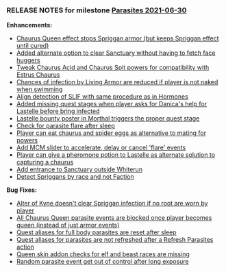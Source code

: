 ### RELEASE NOTES for milestone [Parasites 2021-06-30](https://github.com/SkyrimLL/SkLLmods/milestone/98?closed=1) 
**Enhancements:** 
- [Chaurus Queen effect stops Spriggan armor (but keeps Spriggan effect until cured)](https://github.com/SkyrimLL/SkLLmods/issues/1185)
- [Added alternate option to clear Sanctuary without having to fetch face huggers](https://github.com/SkyrimLL/SkLLmods/issues/1181)
- [Tweak Chaurus Acid and Chaurus Spit powers for compatibility with Estrus Chaurus](https://github.com/SkyrimLL/SkLLmods/issues/1180)
- [Chances of infection by Living Armor are reduced if player is not naked when swimming](https://github.com/SkyrimLL/SkLLmods/issues/1176)
- [Align detection of SLIF with same procedure as in Hormones](https://github.com/SkyrimLL/SkLLmods/issues/1175)
- [Added missing quest stages when player asks for Danica's help for Lastelle before bring infected](https://github.com/SkyrimLL/SkLLmods/issues/1173)
- [Lastelle bounty poster in Morthal triggers the proper quest stage](https://github.com/SkyrimLL/SkLLmods/issues/1172)
- [Check for parasite flare after sleep](https://github.com/SkyrimLL/SkLLmods/issues/1171)
- [Player can eat chaurus and spider eggs as alternative to mating for powers](https://github.com/SkyrimLL/SkLLmods/issues/1170)
- [Add MCM slider to accelerate, delay or cancel 'flare' events](https://github.com/SkyrimLL/SkLLmods/issues/1169)
- [Player can give a pheromone potion to Lastelle as alternate solution to capturing a chaurus](https://github.com/SkyrimLL/SkLLmods/issues/1168)
- [Add entrance to Sanctuary outside Whiterun](https://github.com/SkyrimLL/SkLLmods/issues/1167)
- [Detect Spriggans by race and not Faction](https://github.com/SkyrimLL/SkLLmods/issues/1164)

**Bug Fixes:** 
- [Alter of Kyne doesn't clear Spriggan infection if no root are worn by player](https://github.com/SkyrimLL/SkLLmods/issues/1189)
- [All Chaurus Queen parasite events are blocked once player becomes queen (instead of just armor events) ](https://github.com/SkyrimLL/SkLLmods/issues/1188)
- [Quest aliases for full body parasites are reset after sleep](https://github.com/SkyrimLL/SkLLmods/issues/1187)
- [Quest aliases for parasites are not refreshed after a Refresh Parasites action](https://github.com/SkyrimLL/SkLLmods/issues/1186)
- [Queen skin addon checks for elf and beast races are missing](https://github.com/SkyrimLL/SkLLmods/issues/1183)
- [Random parasite event get out of control after long exposure](https://github.com/SkyrimLL/SkLLmods/issues/1182)

